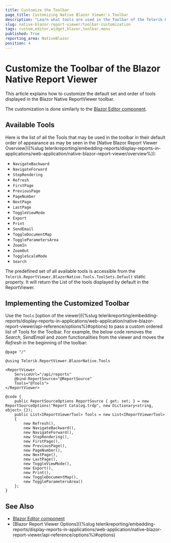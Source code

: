 ```yaml
---
title: Customize the Toolbar
page_title: Customizing Native Blazor Viewer's Toolbar
description: "Learn what tools are used in the Toolbar of the Telerik Reporting Native Blazor Report Viewer and how to customize it."
slug: native-blazor-report-viewer/toolbar-customization
tags: custom,editor,widget,blazor,toolbar,menu
published: True
reporting_area: NativeBlazor
position: 4
---
```


# Customize the Toolbar of the Blazor Native Report Viewer

This article explains how to customize the default set and order of tools displayed in the Blazor Native ReportViewer toolbar.

The customization is done similarly to the [Blazor Editor component](https://www.telerik.com/blazor-ui/editor).

## Available Tools

Here is the list of all the Tools that may be used in the toolbar in their default order of appearance as may be seen in the [Native Blazor Report Viewer Overview]({%slug telerikreporting/embedding-reports/display-reports-in-applications/web-application/native-blazor-report-viewer/overview%}):

- `NavigateBackward`
- `NavigateForward`
- `StopRendering`
- `Refresh`
- `FirstPage`
- `PreviousPage`
- `PageNumber`
- `NextPage`
- `LastPage`
- `ToggleViewMode`
- `Export`
- `Print`
- `SendEmail`
- `ToggleDocumentMap`
- `ToggleParametersArea`
- `ZoomIn`
- `ZoomOut`
- `ToggleScaleMode`
- `Search`

The predefined set of all available tools is accessible from the `Telerik.ReportViewer.BlazorNative.Tools.ToolSets.Default` static property. It will return the List of the tools displayed by default in the ReportViewer.

## Implementing the Customized Toolbar

Use the `Tools` [option of the viewer]({%slug telerikreporting/embedding-reports/display-reports-in-applications/web-application/native-blazor-report-viewer/api-reference/options%}#options) to pass a custom ordered list of Tools for the Toolbar. For example, the below code removes the _Search_, _SendEmail_ and _zoom_ functionalities from the viewer and moves the _Refresh_ in the beginning of the toolbar:

```RAZOR
@page "/"

@using Telerik.ReportViewer.BlazorNative.Tools

<ReportViewer
	ServiceUrl="/api/reports"
	@bind-ReportSource="@ReportSource"
	Tools="@Tools">
</ReportViewer>

@code {
	public ReportSourceOptions ReportSource { get; set; } = new ReportSourceOptions("Report Catalog.trdp", new Dictionary<string, object> {});
	public List<IReportViewerTool> Tools = new List<IReportViewerTool>
	{
		new Refresh(),
		new NavigateBackward(),
		new NavigateForward(),
		new StopRendering(),
		new FirstPage(),
		new PreviousPage(),
		new PageNumber(),
		new NextPage(),
		new LastPage(),
		new ToggleViewMode(),
		new Export(),
		new Print(),
		new ToggleDocumentMap(),
		new ToggleParametersArea()
	};
}
```

## See Also

- [Blazor Editor component](https://www.telerik.com/blazor-ui/editor)
- [Blazor Report Viewer Options]({%slug telerikreporting/embedding-reports/display-reports-in-applications/web-application/native-blazor-report-viewer/api-reference/options%}#options)
